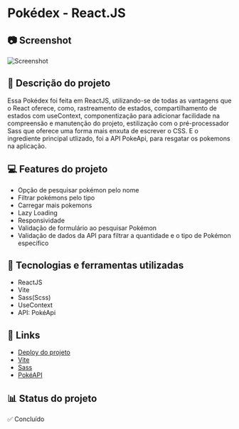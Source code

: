 # Pokédex - React.JS 

## 📷 Screenshot
![Screenshot](https://github.com/Iago-Santos-Sousa/Pokedex/assets/91698735/58e3359e-8caa-4eaa-9f97-d2aca112f5d8)

## 📝 Descrição do projeto
Essa Pokédex foi feita em ReactJS, utilizando-se de todas as vantagens que o React oferece, como, rastreamento de estados, compartilhamento de estados com useContext, componentização para adicionar facilidade na compreensão e manutenção do projeto, estilização com o pré-processador Sass que oferece uma forma mais enxuta de escrever o CSS. E o ingrediente principal utlizado, foi a API PokeApi, para resgatar os pokemons na aplicação.

## 💻 Features do projeto
- Opção de pesquisar pokémon pelo nome
- Filtrar pokémons pelo tipo
- Carregar mais pokemons 
- Lazy Loading
- Responsividade 
- Validação de formulário ao pesquisar Pokémon
- Validação de dados da API para filtrar a quantidade e o tipo de Pokémon específico 

## 🚀 Tecnologias e ferramentas utilizadas
- ReactJS
- Vite
- Sass(Scss)
- UseContext 
- API: PokéApi

## 📌 Links 
 - [Deploy do projeto](https://pokedex-react-5ya1hsjc9-iago-santos-sousas-projects.vercel.app/)
 - [Vite](https://vitejs.dev/)
 - [Sass](https://sass-lang.com/)
 - [PokéAPI](https://pokeapi.co/)

## 📊 Status do projeto
✅ Concluído
